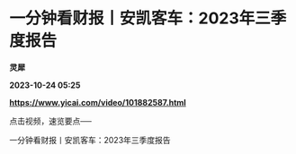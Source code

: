 # 一分钟看财报丨安凯客车：2023年三季度报告
**灵犀**

**2023-10-24 05:25**

**https://www.yicai.com/video/101882587.html**

点击视频，速览要点──

一分钟看财报丨安凯客车：2023年三季度报告